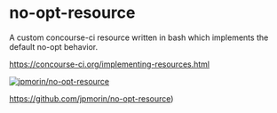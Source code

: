 # no-opt-resource
A custom concourse-ci resource written in bash which implements the default no-opt behavior.

https://concourse-ci.org/implementing-resources.html

[![jpmorin/no-opt-resource](http://dockeri.co/image/jpmorin/no-opt-resource)](https://hub.docker.com/r/jpmorin/no-opt-resource/)

https://github.com/jpmorin/no-opt-resource)
